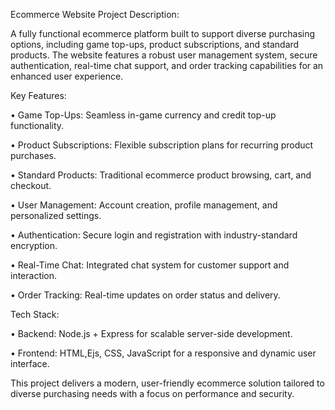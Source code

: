 Ecommerce Website Project Description:

A fully functional ecommerce platform built to support diverse purchasing options, including game top-ups, product subscriptions, and standard products. The website features a robust user management system, secure authentication, real-time chat support, and order tracking capabilities for an enhanced user experience.

Key Features:

• Game Top-Ups: Seamless in-game currency and credit top-up functionality.

• Product Subscriptions: Flexible subscription plans for recurring product purchases.

• Standard Products: Traditional ecommerce product browsing, cart, and checkout.

• User Management: Account creation, profile management, and personalized settings.

• Authentication: Secure login and registration with industry-standard encryption.

• Real-Time Chat: Integrated chat system for customer support and interaction.

• Order Tracking: Real-time updates on order status and delivery.


Tech Stack:

• Backend: Node.js + Express for scalable server-side development. 

• Frontend: HTML,Ejs, CSS, JavaScript for a responsive and dynamic user interface.

This project delivers a modern, user-friendly ecommerce solution tailored to diverse purchasing needs with a focus on performance and security.
